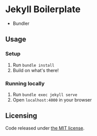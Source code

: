 # Jekyll Boilerplate

- Bundler

## Usage

### Setup
1. Run `bundle install`
2. Build on what's there!

### Running locally

1. Run `bundle exec jekyll serve`
2. Open `localhost:4000` in your browser

## Licensing

Code released under [the MIT license](LICENSE.txt).

